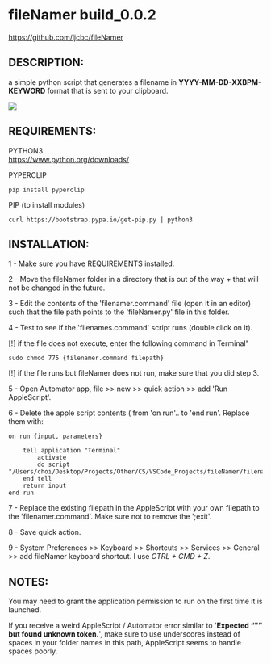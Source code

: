 # **fileNamer build_0.0.2**

https://github.com/ljcbc/fileNamer

## DESCRIPTION:

a simple python script that generates a filename in **YYYY-MM-DD-XXBPM-KEYWORD** format that is sent to your clipboard.

![](https://media.giphy.com/media/k5TVqhx76GhfTifBjL/giphy.gif)

## REQUIREMENTS:

PYTHON3\
https://www.python.org/downloads/


PYPERCLIP
```
pip install pyperclip
```

PIP (to install modules)
```
curl https://bootstrap.pypa.io/get-pip.py | python3
```


## INSTALLATION:

1 - Make sure you have REQUIREMENTS installed.

2 - Move the fileNamer folder in a directory that is out of the way + that will not be changed in the future.

3 - Edit the contents of the 'filenamer.command' file (open it in an editor) such that the file path points to the 'fileNamer.py' file in this folder.

4 - Test to see if the 'filenames.command' script runs (double click on it).

[!] if the file does not execute, enter the following command in Terminal"
```shell 
sudo chmod 775 {filenamer.command filepath}
```

[!] if the file runs but fileNamer does not run, make sure that you did step 3.

5 - Open Automator app, file >> new >> quick action >> add 'Run AppleScript'.

6 - Delete the apple script contents ( from 'on run'.. to 'end run'. Replace them with:

```AppleScript
on run {input, parameters}
	
	tell application "Terminal"
		activate
		do script "/Users/choi/Desktop/Projects/Other/CS/VSCode_Projects/fileNamer/filenamer.command;exit"
	end tell
	return input
end run
```

7 - Replace the existing filepath in the AppleScript with your own filepath to the 'filenamer.command'. Make sure not to remove the ';exit'.

8 - Save quick action.

9 - System Preferences >> Keyboard >> Shortcuts >> Services >> General >> add fileNamer keyboard shortcut. I use *CTRL + CMD + Z*.


## NOTES:

You may need to grant the application permission to run on the first time it is launched.

If you receive a weird AppleScript / Automator error similar to '**Expected “"” but found unknown token.**', make sure to use underscores instead of spaces in your folder names in this path, AppleScript seems to handle spaces poorly.
